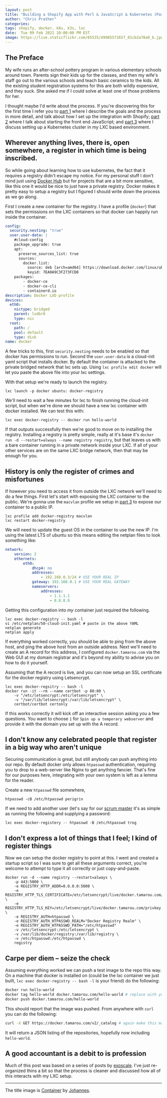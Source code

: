 ```yaml
---
layout: post
title: "Building a Shopify App with Perl & JavaScript & Kubernetes (Part 3b)"
author: "Chris Prather"
categories:
tags: shopify, docker, k8s, k3s, lxc
date:  Tue 09 Feb 2021 10:00:00 PM EST
image: https://live.staticflickr.com/65535/49985572657_01cb2a78a0_b.jpg
---
```


## The Preface

My wife runs an after-school pottery program in various elementary schools
around town. Parents sign their kids up for the classes, and then my wife's
staff go out to the various schools and teach basic ceramics to the kids. All
the existing student registration systems for this are both wildly expensive,
and they suck. She asked me if I could solve at least one of those problems
for her.

I thought maybe I'd write about the process. If you're discovering this for the
first time I refer you to [part 1][1] where I describe the goals and the
process in more detail, and talk about how I set up the integration with
Shopify; [part 2][2] where I talk about starting the front end JavaScript; and
[part 3][3] where I discuss setting up a Kubernetes cluster in my LXC based
environment.

[1]: https://chris.prather.org/Building-a-Shopify-App-With-Perl-Part-1.html
[2]: https://chris.prather.org/Building-a-Shopify-App-With-Perl-Part-2.html
[3]: https://chris.prather.org/Building-a-Shopify-App-With-Perl-Part-3a.html

## Wherever anything lives, there is, open somewhere, a register in which time is being inscribed.

So while going about learning how to use kubernetes, the fact that it requires
a registry didn't escape my notice. For my personal stuff I don't mind just
using [Docker Hub](https://hub.docker.com) but for projects that are a bit more
sensitive, like this one it would be nice to just have a private registry.
Docker makes it pretty easy to setup a registry but I figured I should write
down the process as we go along.

First I create a new container for the registry. I have a profile (`docker`)
that sets the permissions on the LXC containers so that docker can happily run
inside the container.

```yaml
config:
  security.nesting: "true"
  user.user-data: |
    #cloud-config
    package_upgrade: true
    apt:
      preserve_sources_list: true
      sources:
        docker.list:
          source: deb [arch=amd64] https://download.docker.com/linux/ubuntu $RELEASE stable
          keyid: 7EA0A9C3F273FCD8
    packages:
        - docker-ce
        - docker-ce-cli
        - containerd.io
description: Docker LXD profile
devices:
  eth0:
    nictype: bridged
    parent: lxdbr0
    type: nic
  root:
    path: /
    pool: default
    type: disk
name: docker
```

A few tricks to this, first `security.nesting` needs to be enabled so that
docker has permissions to run. Second the `user.user-data` is a cloud-init yaml
script that installs docker. By default the container is attacked to the
private bridged network that lxc sets up. Using `lxc profile edit docker` will
let you paste the above file into your lxc settings.

With that setup we're ready to launch the registry.

```shell
lxc launch -p docker ubuntu: docker-registry
```

We'll need to wait a few minutes for lxc to finish running the cloud-init
script, but when we're done we should have a new lxc container with docker
installed. We can test this with:

```shell
lxc exec docker-registry -- docker run hello-world
```

If that outputs successfully then we're good to move on to installing the
registry. Installing a registry is pretty simple, really at it's base it's
`docker run -d --restart=always --name registry registry`, but that leaves us
with a bare container running in a private network inside your LXC. If all of
your other services are on the same LXC bridge network, then that may be enough
for you.

## History is only the register of crimes and misfortunes

If however you need to access it from outside the LXC network we'll need to do
a few things. First let's start with exposing the LXC container to the public.
We're gonna use the `macvlan` profile we setup in  [part 3][3] to expose our
container to a public IP.

```shell
lxc profile add docker-registry macvlan
lxc restart docker-registry
```

We will need to update the guest OS in the container to use the new IP. I'm
using the latest LTS of ubuntu so this means editing the netplan files to look
something like:

```yaml
network:
    version: 2
    ethernets:
        eth0:
            dhcp4: no
            addresses:
                - 192.168.0.3/24 # USE YOUR REAL IP
            gateway: 192.168.0.1 # USE YOUR REAL GATEWAY
            nameservers:
                addresses:
                    - 1.1.1.1
                    - 8.8.8.8
```

Getting this configuration into *my* container just required the following.

```shell
lxc exec docker-registry -- bash -l
vi /etc/netplan/50-cloud-init.yaml # paste in the above YAML
netplan generate
netplan apply
```

If everything worked correctly, you should be able to ping from the above host,
and ping the above host from an outside address. Next we'll need to create an A
record for this address, I configured `docker.tamarou.com` via the Web GUI at
my domain registrar and it's beyond my ability to advise you on how to do it
yourself.

Assuming that the A record is live, and you can now setup an SSL certificate
for the docker registry using Letsencrypt.

```shell
lxc exec docker-regsitry -- bash -l
docker run -it --rm --name certbot -p 80:80 \
    -v "/etc/letsencrypt:/etc/letsencrypt" \
    -v "/var/lib/letsencrypt:/var/lib/letsencrypt" \
    certbot/certbot certonly
```

If this works correctly it will kick off an interactive session asking you a
few questions. You want to choose `1` for `Spin up a temporary webserver` and
provide it with the domain you set up with the A record.

## I don't know any celebrated people that register in a big way who aren't unique

Securing communication is great, but still anybody can push anything into our
repo. By default docker only allows `htpasswd` authentication, requiring you to
drop to a web-server like Nginx to get anything fancier. That's fine for our
purposes here, integrating with your own system is left as a lemma for the
reader.

Create a new `htpasswd` file somewhere,
```shell
htpasswd -cB /etc/htpasswd perigrin
```

If we need to add another user (let's say for our [scrum master](https://twitter.com/trg404) it's as simple as running the following and supplying a password:

```shell
lxc exec docker-registery -- htpasswd -B /etc/htpasswd trog
```

## I don't express a lot of things that I feel; I kind of register things

Now we can setup the docker registry to point at this. I went and created a
startup script so I was sure to get all these arguments correct, you're welcome
to attempt to type it all correctly or just copy-and-paste.

```shell
docker run -d --name registry --restart=always \
	-p 443:5000 \
	-e REGISTRY_HTTP_ADDR=0.0.0.0:5000 \
	-e REGISTRY_HTTP_TLS_CERTIFICATE=/etc/letsencrypt/live/docker.tamarou.com/fullchain.pem \
	-e REGISTRY_HTTP_TLS_KEY=/etc/letsencrypt/live/docker.tamarou.com/privkey.pem \
    -e REGISTRY_AUTH=htpasswd \
    -e REGISTRY_AUTH_HTPASSWD_REALM="Docker Registry Realm" \
    -e REGISTRY_AUTH_HTPASSWD_PATH="/etc/htpasswd"
	-v /etc/letsencrypt:/etc/letsencrypt \
	-v /var/lib/docker/registry:/var/lib/registry \
    -v /etc/htpasswd:/etc/htpasswd \
	registry
```

## Carpe per diem &ndash; seize the check

Assuming everything worked we can push a test image to the repo this way. On a
machine that docker is installed on (could be the lxc container we just built,
`lxc exec docker-registry -- bash -l` is your friend) do the following:

```bash
docker run hello-world
docker tag hello-world docker.tamarou.com/hello-world # replace with your domain
docker push docker.tamarou.com/hello-world
```

This should report that the image was pushed. From anywhere with `curl` you can do the following:

```bash
curl -X GET https://docker.tamarou.com/v2/_catalog # again make this match your own domain
```

It will return a JSON listing of the repositories, hopefully now including `hello-world`.


## A good accountant is a debit to is profession

Much of this post was based on a series of  posts by [exoscale][exoscale]. I've
just re-organized thins a bit so that the process is cleaner and discussed how
all of this interacts with my LXC setup.

[exoscale]: https://exoscale.com/syslog/securing-private-docker-registry/

---
The title image is [Container](https://flic.kr/p/2ja48he) by [Johannes](https://www.flickr.com/photos/p1hde/).


